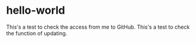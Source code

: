 # hello-world
This's a test to check the access from me to GitHub.
This's a test to check the function of updating.

